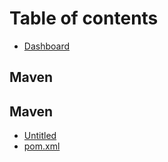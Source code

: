 # Table of contents

* [Dashboard](README.md)

## Maven

## Maven <a id="maven-1"></a>

* [Untitled](maven-1/untitled.md)
* [pom.xml](maven-1/pom.xml.md)

